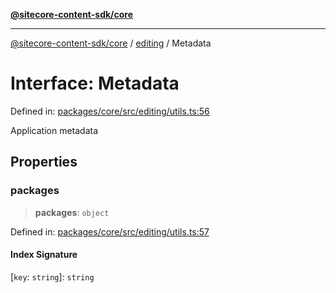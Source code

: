 [**@sitecore-content-sdk/core**](../../README.md)

***

[@sitecore-content-sdk/core](../../README.md) / [editing](../README.md) / Metadata

# Interface: Metadata

Defined in: [packages/core/src/editing/utils.ts:56](https://github.com/Sitecore/content-sdk/blob/d66d73920955c32f18807cacf98f4ede97be14bd/packages/core/src/editing/utils.ts#L56)

Application metadata

## Properties

### packages

> **packages**: `object`

Defined in: [packages/core/src/editing/utils.ts:57](https://github.com/Sitecore/content-sdk/blob/d66d73920955c32f18807cacf98f4ede97be14bd/packages/core/src/editing/utils.ts#L57)

#### Index Signature

\[`key`: `string`\]: `string`
